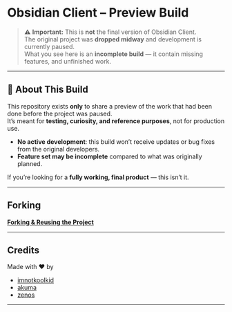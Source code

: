 # Obsidian Client – Preview Build

> ⚠️ **Important:** This is **not** the final version of Obsidian Client.  
> The original project was **dropped midway** and development is currently paused.  
> What you see here is an **incomplete build** — it contain missing features, and unfinished work.

---

## 📌 About This Build

This repository exists **only** to share a preview of the work that had been done before the project was paused.  
It’s meant for **testing, curiosity, and reference purposes**, not for production use.

- **No active development**: this build won’t receive updates or bug fixes from the original developers.
- **Feature set may be incomplete** compared to what was originally planned.

If you’re looking for a **fully working, final product** — this isn’t it.

---

## Forking

[**Forking & Reusing the Project**](https://github.com/imnotkoolkid/OBSIDIAN-CLIENT?tab=readme-ov-file#forking--reusing-the-project)

---

## Credits

Made with ❤️ by

- [imnotkoolkid](https://github.com/imnotkoolkid)  
- [akuma](https://github.com/KirkaMiddleMenScripts)  
- [zenos](https://github.com/Dev-Zenos)  

---




